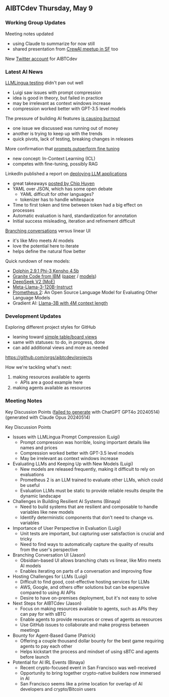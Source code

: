 ## AIBTCdev Thursday, May 9

### Working Group Updates

Meeting notes updated

- using Claude to summarize for now still
- shared presentation from [CrewAI meetup in SF](https://github.com/stacks-network/stacks/files/15263186/20240425.crewAI.AI.Agents.Meetup.-.Bitcoin.x.AI.pdf) too

New [Twitter account](https://twitter.com/aibtcdev) for AIBTCdev

### Latest AI News

[LLMLingua testing](https://github.com/microsoft/LLMLingua) didn't pan out well

- Luigi saw issues with prompt compression
- idea is good in theory, but failed in practice
- may be irrelevant as context windows increase
- compression worked better with GPT-3.5 level models

The pressure of building AI features [is causing burnout](https://www.cnbc.com/2024/05/03/ai-engineers-face-burnout-as-rat-race-to-stay-competitive-hits-tech.html)

- one issue we discussed was running out of money
- another is trying to keep up with the trends
- quick pivots, lack of testing, breaking changes in releases

More confirmation that [prompts outperform fine tuning](https://the-decoder.com/massive-prompts-outperform-fine-tuning-for-llms-in-new-study-researchers-find/)

- new concept: In-Context Learning (ICL)
- competes with fine-tuning, possibly RAG

LinkedIn published a report on [deploying LLM applications](https://www.linkedin.com/blog/engineering/generative-ai/musings-on-building-a-generative-ai-product)

- great takeaways [posted by Chip Huyen](https://twitter.com/chipro/status/1787539138562204126)
- YAML over JSON, which has some open debate
  - YAML difficult for other languages?
  - tokenizer has to handle whitespace
- Time to first token and time between token had a big effect on processes
- Automatic evaluation is hard, standardization for annotation
- Initial success misleading, iteration and refinement difficult

[Branching conversations](https://twitter.com/JacobColling/status/1787659433431994392) versus linear UI

- it's like Miro meets AI models
- love the potential here to iterate
- helps define the natural flow better

Quick rundown of new models:

- [Dolphin 2.9.1 Phi-3 Kensho 4.5b](https://twitter.com/erhartford/status/1788059181901283578)
- [Granite Code from IBM](https://twitter.com/_philschmid/status/1787825614570820082) ([paper](https://github.com/ibm-granite/granite-code-models/blob/main/paper.pdf) / [models](https://huggingface.co/collections/ibm-granite/granite-code-models-6624c5cec322e4c148c8b330))
- [DeepSeek V2 (MoE)](https://twitter.com/_philschmid/status/1787494078445195549)
- [Meta-Llama-3-120B-Instruct](https://huggingface.co/mlabonne/Meta-Llama-3-120B-Instruct)
- [Prometheus 2](https://twitter.com/IntuitMachine/status/1788523941704720774): An Open Source Language Model for Evaluating Other Language Models
- Gradient AI: [Llama-3B with 4M context length](https://twitter.com/Gradient_AI_/status/1788258988951589007)

### Development Updates

Exploring different project styles for GitHub

- leaning toward [simple table/board views](https://github.com/orgs/aibtcdev/projects/3)
- same with statuses: to do, in progress, done
- can add additional views and more as needed

https://github.com/orgs/aibtcdev/projects

How we're tackling what's next:

1. making resources available to agents
   - APIs are a good example here
2. making agents available as resources

### Meeting Notes

Key Discussion Points
([failed to generate](https://chat.openai.com/share/0823dbc0-bff9-4d4c-95f9-cb2d3c2a5045) with ChatGPT GPT4o 20240514)
(generated with Claude Opus 20240514)

Key Discussion Points

- Issues with LLMLingua Prompt Compression (Luigi)
  - Prompt compression was horrible, losing important details like names and prices
  - Compression worked better with GPT-3.5 level models
  - May be irrelevant as context windows increase
- Evaluating LLMs and Keeping Up with New Models (Luigi)
  - New models are released frequently, making it difficult to rely on evaluations
  - Prometheus 2 is an LLM trained to evaluate other LLMs, which could be useful
  - Evaluation LLMs must be static to provide reliable results despite the dynamic landscape
- Challenges in Building Resilient AI Systems (Binaya)
  - Need to build systems that are resilient and composable to handle variables like new models
  - Identify deterministic components that don't need to change vs. variables
- Importance of User Perspective in Evaluation (Luigi)
  - Unit tests are important, but capturing user satisfaction is crucial and tricky
  - Need to find ways to automatically capture the quality of results from the user's perspective
- Branching Conversation UI (Jason)
  - Obsidian-based UI allows branching chats vs linear, like Miro meets AI models
  - Enables iterating on parts of a conversation and improving flow
- Hosting Challenges for LLMs (Luigi)
  - Difficult to find good, cost-effective hosting services for LLMs
  - AWS, Google, and others offer solutions but can be expensive compared to using AI APIs
  - Desire to have on-premises deployment, but it's not easy to solve
- Next Steps for AIBTCdev (Jason)
  - Focus on making resources available to agents, such as APIs they can pay for with sBTC
  - Enable agents to provide resources or crews of agents as resources
  - Use GitHub issues to collaborate and make progress between meetings
- Bounty for Agent-Based Game (Patrick)
  - Offering a couple thousand dollar bounty for the best game requiring agents to pay each other
  - Helps kickstart the process and mindset of using sBTC and agents before launch
- Potential for AI IRL Events (Binaya)
  - Recent crypto-focused event in San Francisco was well-received
  - Opportunity to bring together crypto-native builders now immersed in AI
  - San Francisco seems like a prime location for overlap of AI developers and crypto/Bitcoin users
